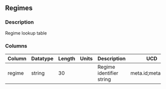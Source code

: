 ## Regimes
### Description
Regime lookup table
### Columns
| Column | Datatype | Length | Units | Description | UCD | Nullable |
| --- | --- | --- | --- | --- | --- | --- |
| regime | string | 30 |  | Regime identifier string | meta.id;meta.main | False |

